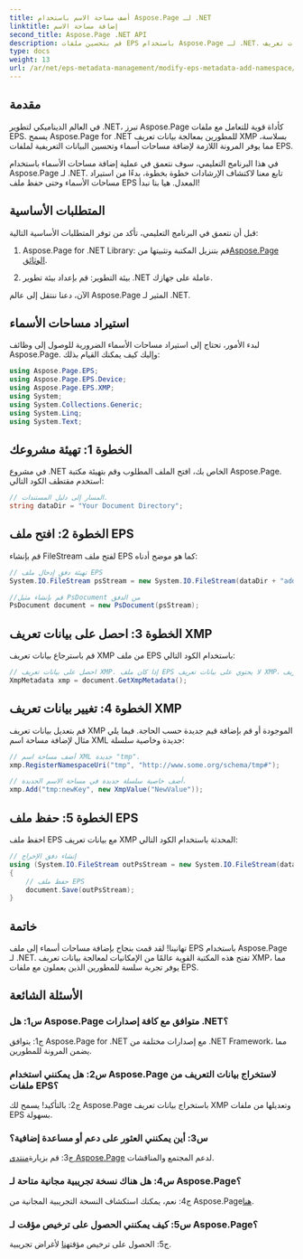 ```yaml
---
title: أضف مساحة الاسم باستخدام Aspose.Page لـ .NET
linktitle: إضافة مساحة الاسم
second_title: Aspose.Page .NET API
description: قم بتحسين ملفات EPS باستخدام Aspose.Page لـ .NET. أضف مساحات الأسماء دون عناء، وقم بتعديل بيانات تعريف XMP، وعزز سير عمل تطوير .NET الخاص بك.
type: docs
weight: 13
url: /ar/net/eps-metadata-management/modify-eps-metadata-add-namespace/
---
```

## مقدمة

في العالم الديناميكي لتطوير .NET، تبرز Aspose.Page كأداة قوية للتعامل مع ملفات EPS. يسمح Aspose.Page for .NET للمطورين بمعالجة بيانات تعريف XMP بسلاسة، مما يوفر المرونة اللازمة لإضافة مساحات أسماء وتحسين البيانات التعريفية لملفات EPS.

في هذا البرنامج التعليمي، سوف نتعمق في عملية إضافة مساحات الأسماء باستخدام Aspose.Page لـ .NET. تابع معنا لاكتشاف الإرشادات خطوة بخطوة، بدءًا من استيراد مساحات الأسماء وحتى حفظ ملف EPS المعدل. هيا بنا نبدأ!

## المتطلبات الأساسية

قبل أن نتعمق في البرنامج التعليمي، تأكد من توفر المتطلبات الأساسية التالية:

1.  Aspose.Page for .NET Library: قم بتنزيل المكتبة وتثبيتها من[Aspose.Page الوثائق](https://reference.aspose.com/page/net/).

2. بيئة التطوير: قم بإعداد بيئة تطوير .NET عاملة على جهازك.

الآن، دعنا ننتقل إلى عالم Aspose.Page المثير لـ .NET.

## استيراد مساحات الأسماء

لبدء الأمور، تحتاج إلى استيراد مساحات الأسماء الضرورية للوصول إلى وظائف Aspose.Page. وإليك كيف يمكنك القيام بذلك:

```csharp
using Aspose.Page.EPS;
using Aspose.Page.EPS.Device;
using Aspose.Page.EPS.XMP;
using System;
using System.Collections.Generic;
using System.Linq;
using System.Text;
```

## الخطوة 1: تهيئة مشروعك

في مشروع .NET الخاص بك، افتح الملف المطلوب وقم بتهيئة مكتبة Aspose.Page. استخدم مقتطف الكود التالي:

```csharp
// المسار إلى دليل المستندات.
string dataDir = "Your Document Directory";
```

## الخطوة 2: افتح ملف EPS

قم بإنشاء FileStream لفتح ملف EPS كما هو موضح أدناه:

```csharp
// تهيئة دفق إدخال ملف EPS
System.IO.FileStream psStream = new System.IO.FileStream(dataDir + "add_simple_props_input.eps", System.IO.FileMode.Open, System.IO.FileAccess.Read);

//قم بإنشاء مثيل PsDocument من الدفق
PsDocument document = new PsDocument(psStream);
```

## الخطوة 3: احصل على بيانات تعريف XMP

قم باسترجاع بيانات تعريف XMP من ملف EPS باستخدام الكود التالي:

```csharp
// احصل على بيانات تعريف XMP. إذا كان ملف EPS لا يحتوي على بيانات تعريف XMP، فسيتم إنشاء ملف جديد بقيم من تعليقات بيانات تعريف PS.
XmpMetadata xmp = document.GetXmpMetadata();
```

## الخطوة 4: تغيير بيانات تعريف XMP

قم بتعديل بيانات تعريف XMP الموجودة أو قم بإضافة قيم جديدة حسب الحاجة. فيما يلي مثال لإضافة مساحة اسم XML جديدة وخاصية سلسلة:

```csharp
// أضف مساحة اسم XML جديدة "tmp".
xmp.RegisterNamespaceUri("tmp", "http://www.some.org/schema/tmp#");

// أضف خاصية سلسلة جديدة في مساحة الاسم الجديدة.
xmp.Add("tmp:newKey", new XmpValue("NewValue"));
```

## الخطوة 5: حفظ ملف EPS

احفظ ملف EPS مع بيانات تعريف XMP المحدثة باستخدام الكود التالي:

```csharp
// إنشاء دفق الإخراج
using (System.IO.FileStream outPsStream = new System.IO.FileStream(dataDir + "add_namespace_output.eps", System.IO.FileMode.Create, System.IO.FileAccess.Write))
{
    // حفظ ملف EPS
    document.Save(outPsStream);
}
```

## خاتمة

تهانينا! لقد قمت بنجاح بإضافة مساحات أسماء إلى ملف EPS باستخدام Aspose.Page لـ .NET. تفتح هذه المكتبة القوية عالمًا من الإمكانيات لمعالجة بيانات تعريف XMP، مما يوفر تجربة سلسة للمطورين الذين يعملون مع ملفات EPS.

## الأسئلة الشائعة

### س1: هل Aspose.Page متوافق مع كافة إصدارات .NET؟

ج1: يتوافق Aspose.Page for .NET مع إصدارات مختلفة من .NET Framework، مما يضمن المرونة للمطورين.

### س2: هل يمكنني استخدام Aspose.Page لاستخراج بيانات التعريف من ملفات EPS؟

ج2: بالتأكيد! يسمح لك Aspose.Page باستخراج بيانات تعريف XMP وتعديلها من ملفات EPS بسهولة.

### س3: أين يمكنني العثور على دعم أو مساعدة إضافية؟

 ج3: قم بزيارة[منتدى Aspose.Page](https://forum.aspose.com/c/page/39) لدعم المجتمع والمناقشات.

### س4: هل هناك نسخة تجريبية مجانية متاحة لـ Aspose.Page؟

 ج4: نعم، يمكنك استكشاف النسخة التجريبية المجانية من Aspose.Page[هنا](https://releases.aspose.com/).

### س5: كيف يمكنني الحصول على ترخيص مؤقت لـ Aspose.Page؟

 ج5: الحصول على ترخيص مؤقت[هنا](https://purchase.aspose.com/temporary-license/) لأغراض تجريبية.